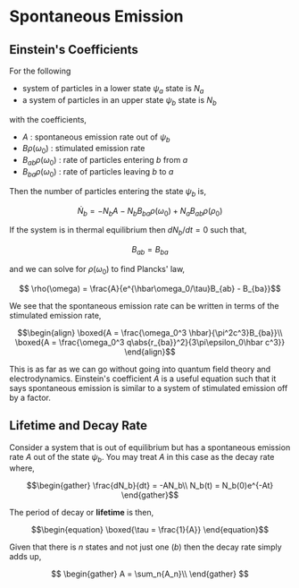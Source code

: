 #  Spontaneous Emission

## Einstein's Coefficients

For the following

* system of particles in a lower state $\psi_a$ state is $N_a$
* a system of particles in an upper state $\psi_b$ state is $N_b$

with the coefficients,

* $A$ : spontaneous emission rate out of $\psi_b$
* $B\rho(\omega_0)$ : stimulated emission rate
* $B_{ab}\rho(\omega_0)$ : rate of particles entering $b$ from $a$
* $B_{ba}\rho(\omega_0)$ : rate of particles leaving $b$ to $a$

Then the number of particles entering the state $\psi_b$ is,

$$ \dot N_b = -N_bA - N_bB_{ba}\rho(\omega_0) + N_aB_{ab}\rho(\rho_0) $$

If the system is in thermal equilibrium then $dN_b/dt = 0$ such that,

$$ B_{ab} = B_{ba} $$

and we can solve for $\rho(\omega_0)$ to find Plancks' law,

$$ \rho(\omega) = \frac{A}{e^{\hbar\omega_0/\tau}B_{ab} - B_{ba}}$$

We see that the spontaneous emission rate can be written in terms of the stimulated emission rate,

$$\begin{align}
\boxed{A = \frac{\omega_0^3 \hbar}{\pi^2c^3}B_{ba}}\\
\boxed{A = \frac{\omega_0^3 q\abs{r_{ba}}^2}{3\pi\epsilon_0\hbar c^3}}
\end{align}$$

This is as far as we can go without going into quantum field theory and electrodynamics. Einstein's coefficient $A$ is a useful equation such that it says spontaneous emission is similar to a system of stimulated emission off by a factor.

## Lifetime and Decay Rate
Consider a system that is out of equilibrium but has a spontaneous emission rate $A$ out of the state $\psi_b$. You may treat $A$ in this case as the decay rate where,

$$\begin{gather}
\frac{dN_b}{dt} = -AN_b\\
N_b(t) = N_b(0)e^{-At}
\end{gather}$$

The period of decay or **lifetime** is then,

$$\begin{equation}
\boxed{\tau = \frac{1}{A}}
\end{equation}$$

Given that there is $n$ states and not just one ($b$) then the decay rate simply adds up,

$$
\begin{gather}
A = \sum_n{A_n}\\
\end{gather}
$$